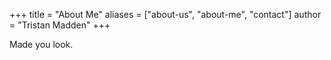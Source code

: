 +++
title = "About Me"
aliases = ["about-us", "about-me", "contact"]
author = "Tristan Madden"
+++

Made you look.
